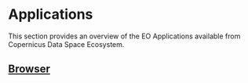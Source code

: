 # Applications

This section provides an overview of the EO Applications available from Copernicus Data Space Ecosystem.


## [Browser](/Applications/Browser.md) 


